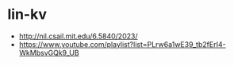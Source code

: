 # lin-kv

- http://nil.csail.mit.edu/6.5840/2023/
- https://www.youtube.com/playlist?list=PLrw6a1wE39_tb2fErI4-WkMbsvGQk9_UB
